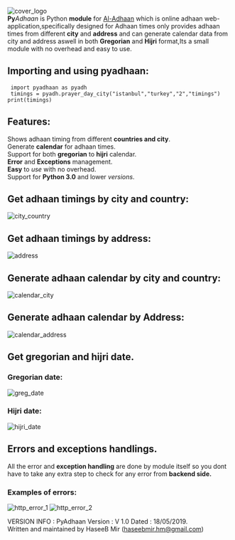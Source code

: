 ![cover_logo](https://github.com/haseeb-heaven/PyAdhaan/blob/master/resources/pyadhaan_logo.png?raw=true "")</br>
**Py**_Adhaan_ is Python **module** for [Al-Adhaan]("https://aladhan.com/") which is online adhaan web-application,specifically designed for Adhaan times only provides adhaan times from different **city** and **address** and can generate calendar data from city and address aswell in both **Gregorian** and **Hijri** format,Its a small module with no overhead and easy to use.

## Importing and using pyadhaan:
` import pyadhaan as pyadh`  
` timings = pyadh.prayer_day_city("istanbul","turkey","2","timings")`
`print(timings)`


## Features:
Shows adhaan timing from different **countries and city**.</br>
Generate **calendar** for adhaan times.</br>
Support for both **gregorian** to **hijri** calendar.</br>
**Error** and **Exceptions** management.</br>
**Easy** to _use_ with no overhead.</br>
Support for **Python 3.0** and lower _versions_.</br>

## Get adhaan timings by city and country:
![city_country](https://github.com/haseeb-heaven/PyAdhaan/blob/master/resources/prayer_timings_city.png?raw=true "") 

## Get adhaan timings by address:
![address](https://github.com/haseeb-heaven/PyAdhaan/blob/master/resources/prayer_timings_address.png?raw=true "") 

## Generate adhaan calendar by city and country:
![calendar_city](https://github.com/haseeb-heaven/PyAdhaan/blob/master/resources/prayer_calendar_city.png?raw=true "") 

## Generate adhaan calendar by Address:
![calendar_address](https://github.com/haseeb-heaven/PyAdhaan/blob/master/resources/prayer_calendar_address.png?raw=true "") 

## Get gregorian and hijri date.
### Gregorian date:
![greg_date](https://github.com/haseeb-heaven/PyAdhaan/blob/master/resources/prayer_timings_greg_date.png?raw=true "") 

### Hijri date:
![hijri_date](https://github.com/haseeb-heaven/PyAdhaan/blob/master/resources/prayer_calendar_hijri_dates.png?raw=true "") 

## Errors and exceptions handlings.
All the error and **exception handling** are done by module itself so you dont have to take any extra step to check for any error from **backend side.**

### Examples of errors:
![http_error_1](https://github.com/haseeb-heaven/PyAdhaan/blob/master/resources/http_error_1.png?raw=true "") 
![http_error_2](https://github.com/haseeb-heaven/PyAdhaan/blob/master/resources/http_error_2.png?raw=true "") 

VERSION INFO :
PyAdhaan Version : V 1.0 Dated : 18/05/2019.</br>
Written and maintained by HaseeB Mir (haseebmir.hm@gmail.com)</br>



